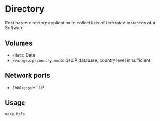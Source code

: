 # Directory

Rust based directory application to collect lists of federated instances of a
Software

## Volumes

- `/data`: Data
- `/var/geoip-country.mmdb`: GeoIP database, country level is sufficient

## Network ports

- `8000/tcp`: HTTP

## Usage

```shell
make help
```
